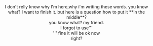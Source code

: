 <html>
<div align=center>
    I don't relly know why I'm here,why i'm writing these words.
    you know what?
    I want to finish it.
    but
    here is a question
    how to put it **in the middle**?
</div>
<div><center>
    you know what? my friend.<br>
    I forgot to use'''<br>'''
    fine it will be ok now<br>
    right?<br>
</center></div>

